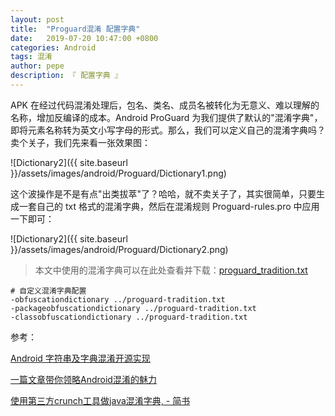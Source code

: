 ```yaml
---
layout: post
title:  "Proguard混淆 配置字典"
date:   2019-07-20 10:47:00 +0800
categories: Android
tags: 混淆
author: pepe
description: 『 配置字典 』
---
```


APK 在经过代码混淆处理后，包名、类名、成员名被转化为无意义、难以理解的名称，增加反编译的成本。Android ProGuard 为我们提供了默认的"混淆字典"，即将元素名称转为英文小写字母的形式。那么，我们可以定义自己的混淆字典吗？卖个关子，我们先来看一张效果图：

![Dictionary2]({{ site.baseurl }}/assets/images/android/Proguard/Dictionary1.png)

这个波操作是不是有点"出类拔萃"了？哈哈，就不卖关子了，其实很简单，只要生成一套自己的 txt 格式的混淆字典，然后在混淆规则 Proguard-rules.pro 中应用一下即可：

[](https://www.guardsquare.com/en/products/proguard/manual/usage)
![Dictionary2]({{ site.baseurl }}/assets/images/android/Proguard/Dictionary2.png)

> 本文中使用的混淆字典可以在此处查看并下载：[proguard_tradition.txt](https://github.com/Moosphan/SelfAssetRepository/blob/master/github/files/proguard-tradition.txt)

```
# 自定义混淆字典配置
-obfuscationdictionary ../proguard-tradition.txt
-packageobfuscationdictionary ../proguard-tradition.txt
-classobfuscationdictionary ../proguard-tradition.txt
```

参考：

[Android 字符串及字典混淆开源实现](https://mp.weixin.qq.com/s/SRv1Oar87w1iKuDXS4oaew?)

[一篇文章带你领略Android混淆的魅力](https://www.jianshu.com/p/2fab1510eef8)

[使用第三方crunch工具做java混淆字典, - 简书](https://www.jianshu.com/p/791768f1f77c)